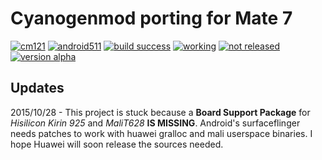 Cyanogenmod porting for Mate 7
==============================
[![cm121](https://img.shields.io/badge/cm-12.1-blue.svg?style=flat)]()
[![android511](https://img.shields.io/badge/android-5.1.1-yellowgreen.svg?style=flat)]()
[![build success](https://img.shields.io/badge/build-success-brightgreen.svg)]()
[![working](https://img.shields.io/badge/working-0%25-%23ff0000.svg?style=flat)]()
[![not released](https://img.shields.io/badge/released-not%20yet-orange.svg?style=flat)]()
[![version alpha](https://img.shields.io/badge/status-alpha-lightgrey.svg?style=flat)]()
<!-- [![build failed](https://img.shields.io/badge/build-failed-red.svg?style=flat)]() -->

Updates
-------

2015/10/28 - This project is stuck because a **Board Support Package** for *Hisilicon Kirin 925* and *MaliT628* **IS MISSING**. Android's surfaceflinger needs patches to work with huawei gralloc and mali userspace binaries. I hope Huawei will soon release the sources needed.
